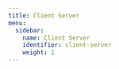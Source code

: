 ```yaml
---
title: Client Server
menu:
  sidebar:
    name: Client Server
    identifier: client-server
    weight: 1
---
```


